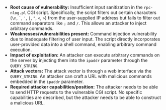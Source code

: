 - **Root cause of vulnerability:** Insufficient input sanitization in the `rpc-nlog.pl` CGI script. Specifically, the script filters out certain characters (`\n`, `` ` ``, `'`, `|`, `"`, `<`, `>`) from the user-supplied IP address but fails to filter out command separators like `;` and `/`. This allows an attacker to inject arbitrary commands.
- **Weaknesses/vulnerabilities present:** Command injection vulnerability due to inadequate filtering of user input. The script directly incorporates user-provided data into a shell command, enabling arbitrary command execution.
- **Impact of exploitation:** An attacker can execute arbitrary commands on the server by injecting them into the `ipaddr` parameter through the `QUERY_STRING`.
- **Attack vectors:** The attack vector is through a web interface via the `QUERY_STRING`. An attacker can craft a URL with malicious commands embedded in the `ipaddr` parameter.
- **Required attacker capabilities/position:** The attacker needs to be able to send HTTP requests to the vulnerable CGI script. No specific capabilities are described, but the attacker needs to be able to construct a malicious URL.